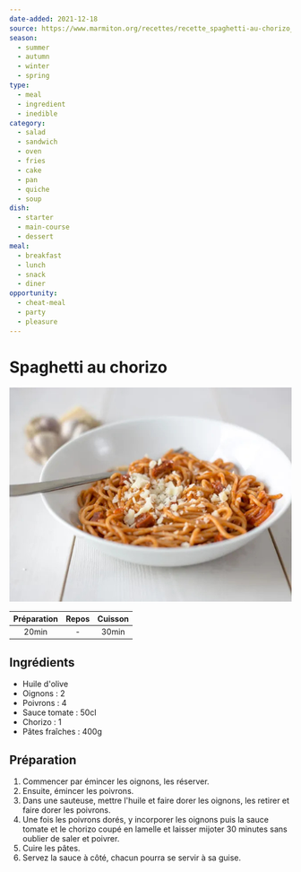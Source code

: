 ```yaml
--- 
date-added: 2021-12-18 
source: https://www.marmiton.org/recettes/recette_spaghetti-au-chorizo_82762.aspx 
season: 
  - summer 
  - autumn 
  - winter 
  - spring 
type: 
  - meal 
  - ingredient 
  - inedible 
category: 
  - salad 
  - sandwich 
  - oven 
  - fries 
  - cake 
  - pan 
  - quiche 
  - soup 
dish: 
  - starter 
  - main-course 
  - dessert 
meal: 
  - breakfast 
  - lunch 
  - snack 
  - diner 
opportunity: 
  - cheat-meal 
  - party 
  - pleasure 
---
```


# Spaghetti au chorizo

![](images/Spaghetti%20au%20chorizo.jpg)

| Préparation | Repos | Cuisson |
|:-----------:|:-----:|:-------:|
|    20min    |   -   |  30min  |

## Ingrédients

- Huile d'olive
- Oignons : 2
- Poivrons : 4
- Sauce tomate : 50cl
- Chorizo : 1
- Pâtes fraîches : 400g

## Préparation

1. Commencer par émincer les oignons, les réserver.
2. Ensuite, émincer les poivrons.
3. Dans une sauteuse, mettre l'huile et faire dorer les oignons, les retirer et faire dorer les poivrons.
4. Une fois les poivrons dorés, y incorporer les oignons puis la sauce tomate et le chorizo coupé en lamelle et laisser mijoter 30 minutes sans oublier de saler et poivrer.
5. Cuire les pâtes.
6. Servez la sauce à côté, chacun pourra se servir à sa guise.
